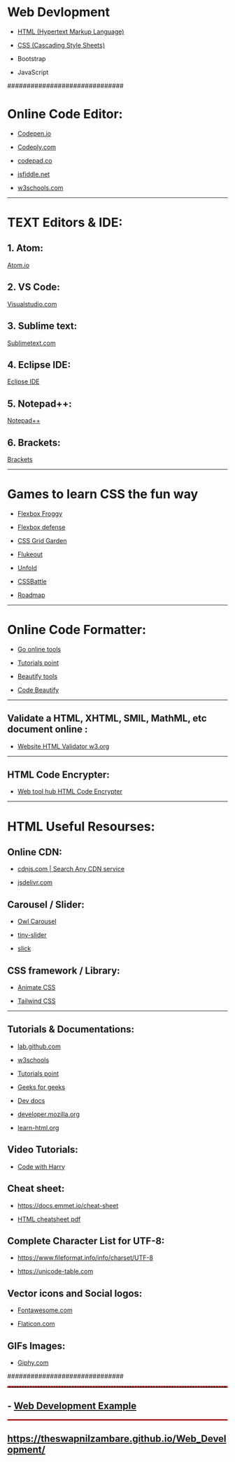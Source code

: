 # Web Devlopment


- <a href="https://theswapnilzambare.github.io/Web_Development/HTML/">HTML (Hypertext Markup Language)</a>

- <a href="https://theswapnilzambare.github.io/Web_Development/CSS/">CSS (Cascading Style Sheets)</a>

- Bootstrap

- JavaScript



##############################

# Online Code Editor:

- <a href="https://codepen.io/pen/" target="_blank" >Codepen.io</a>


- <a href="https://www.codeply.com/p" target="_blank" >Codeply.com</a>


- <a href="https://codepad.co/playground" target="_blank" >codepad.co</a>


- <a href="https://jsfiddle.net/" target="_blank" >jsfiddle.net</a>


- <a href="https://www.w3schools.com/tryit/" target="_blank" >w3schools.com</a>


<hr>


# TEXT Editors & IDE:

## 1. Atom:
<a href="https://atom.io/" target="_blank" >Atom.io</a>


## 2. VS Code:
<a href="https://code.visualstudio.com/" target="_blank" >Visualstudio.com</a>


## 3. Sublime text:
<a href="https://www.sublimetext.com/" target="_blank" >Sublimetext.com</a>


## 4. Eclipse IDE:
<a href="https://www.eclipse.org/ide/" target="_blank" >Eclipse IDE</a>


## 5. Notepad++:
<a href="https://notepad-plus-plus.org/downloads/" target="_blank" >Notepad++</a>

## 6. Brackets:
<a href="https://brackets.io/" target="_blank" >Brackets</a>


<hr>

# Games to learn CSS the fun way

- <a href="https://flexboxfroggy.com/" target="_blank" >Flexbox Froggy</a>

- <a href="http://www.flexboxdefense.com/" target="_blank" >Flexbox defense</a>

- <a href="https://cssgridgarden.com/" target="_blank" >CSS Grid Garden</a>

- <a href="https://flukeout.github.io/" target="_blank" >Flukeout</a>

- <a href="https://rupl.github.io/unfold/" target="_blank" >Unfold</a>

- <a href="https://cssbattle.dev/" target="_blank" >CSSBattle</a>

- <a href="http://victordarras.fr/cssgame/" target="_blank" >Roadmap</a>


<hr>


# Online Code Formatter:

- <a href="https://goonlinetools.com/" target="_blank" >Go online tools</a>

- <a href="https://www.tutorialspoint.com/online_html_formatter.htm" target="_blank" >Tutorials point</a>

- <a href="https://beautifytools.com/" target="_blank" >Beautify tools</a>

- <a href="https://codebeautify.org/" target="_blank" >Code Beautify</a>


<hr>


## Validate a HTML, XHTML, SMIL, MathML, etc document online :
- <a href="https://validator.w3.org/" target="_blank" >Website HTML Validator w3.org</a>


<hr>

## HTML Code Encrypter:
- <a href="https://www.webtoolhub.com/tn561359-html-encrypter.aspx" target="_blank" >Web tool hub HTML Code Encrypter</a>


<hr>


# HTML Useful Resourses:

## Online CDN:

- <a href="https://cdnjs.com/" target="_blank" >cdnjs.com | Search Any CDN service </a>

- <a href="https://www.jsdelivr.com/" target="_blank" >jsdelivr.com</a>


## Carousel / Slider:

- <a href="https://owlcarousel2.github.io/OwlCarousel2/" target="_blank" >Owl Carousel</a>

- <a href="https://ganlanyuan.github.io/tiny-slider/" target="_blank" >tiny-slider</a>

- <a href="http://kenwheeler.github.io/slick/" target="_blank" >slick</a>



## CSS framework / Library:

- <a href="https://animate.style/" target="_blank" >Animate CSS</a>

- <a href="https://tailwindcss.com/" target="_blank" >Tailwind CSS</a>


<hr>

## Tutorials & Documentations:

- <a href="https://lab.github.com/githubtraining/introduction-to-html" target="_blank" >lab.github.com</a>

- <a href="https://www.w3schools.com/html" target="_blank" >w3schools</a>

- <a href="https://www.tutorialspoint.com/html" target="_blank" >Tutorials point</a>

- <a href="https://www.geeksforgeeks.org/html-tutorials/" target="_blank" >Geeks for geeks</a>

- <a href="https://devdocs.io/" target="_blank" >Dev docs</a>

- <a href="https://developer.mozilla.org/en-US/docs/Web/HTML" target="_blank" >developer.mozilla.org</a>

- <a href="https://www.learn-html.org/" target="_blank" >learn-html.org</a>



## Video Tutorials:

- <a href="https://www.codewithharry.com/videos/html-tutorial-for-beginners" target="_blank" >Code with Harry</a>




## Cheat sheet:

- <a href="https://docs.emmet.io/cheat-sheet/" target="_blank" >https://docs.emmet.io/cheat-sheet</a>

- <a href="https://web.stanford.edu/group/csp/cs21/htmlcheatsheet.pdf" target="_blank" >HTML cheatsheet pdf</a>



## Complete Character List for UTF-8:

- <a href="https://www.fileformat.info/info/charset/UTF-8/list.htm" target="_blank" >https://www.fileformat.info/info/charset/UTF-8</a>

- <a href="https://unicode-table.com/en/" target="_blank" >https://unicode-table.com</a>


## Vector icons and Social logos:

- <a href="https://fontawesome.com/" target="_blank" >Fontawesome.com</a>

- <a href="https://www.flaticon.com/" target="_blank" >Flaticon.com</a>


## GIFs Images:

- <a href="https://giphy.com/" target="_blank" >Giphy.com</a>

##############################

<hr style="border-top: 3px dotted red;">

## - <a href="https://theswapnilzambare.github.io/Web_Development_Example/" target="_blank" >Web Development Example</a>

<hr style="border: 1px solid red;">

## <a href="https://theswapnilzambare.github.io/Web_Development/" target="_blank" >https://theswapnilzambare.github.io/Web_Development/</a>

